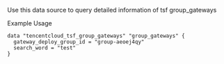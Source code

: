 Use this data source to query detailed information of tsf group_gateways

Example Usage

```hcl
data "tencentcloud_tsf_group_gateways" "group_gateways" {
  gateway_deploy_group_id = "group-aeoej4qy"
  search_word = "test"
}
```